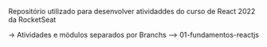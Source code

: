 Repositório utilizado para desenvolver atividaddes do curso de React 2022 da RocketSeat

-> Atividades e módulos separados por Branchs
--> 01-fundamentos-reactjs
